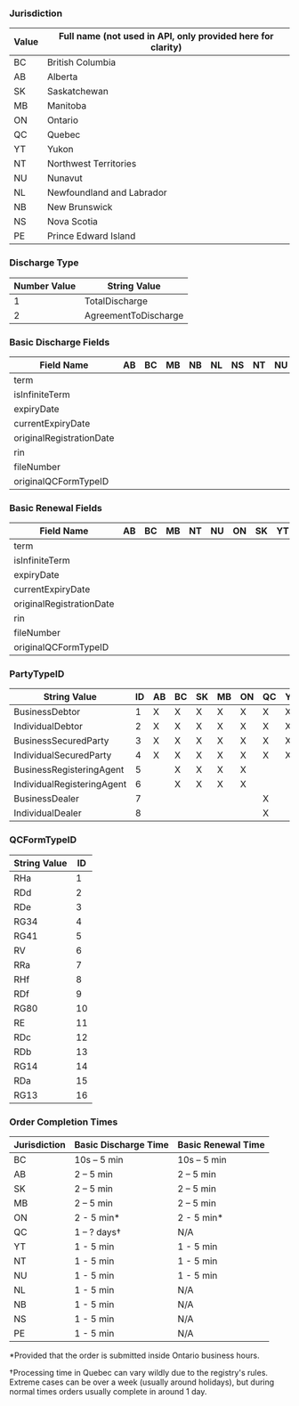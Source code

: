 ### Jurisdiction
| Value | Full name (not used in API, only provided here for clarity) |
| ----- | ----------------------------------------------------------- |
| BC | British Columbia |
| AB | Alberta |
| SK | Saskatchewan |
| MB | Manitoba |
| ON | Ontario |
| QC | Quebec |
| YT | Yukon |
| NT | Northwest Territories |
| NU | Nunavut |
| NL | Newfoundland and Labrador |
| NB | New Brunswick |
| NS | Nova Scotia |
| PE | Prince Edward Island |

### Discharge Type
| Number Value | String Value |
| ----- | ----- |
| 1 | TotalDischarge |
| 2 | AgreementToDischarge |

### Basic Discharge Fields
| Field Name               | AB | BC | MB | NB | NL | NS | NT | NU | ON | PE | QC | SK | YT |
|--------------------------|----|----|----|----|----|----|----|----|----|----|----|----|----|
| term                    |    |    |    |    |    |    |    |    |    |    |    |    |    |
| isInfiniteTerm          |    |    |    |    |    |    |    |    |    |    |    |    |    |
| expiryDate              |    |    |    |    |    |    |    |    |    |    |    |    |    |
| currentExpiryDate       |    |    |    |    |    |    |    |    |    |    |    |    |    |
| originalRegistrationDate|    |    |    |    |    |    |    |    |    |    |    |    |    |
| rin                     |    |    |    |    |    |    |    |    |    |    |    | X  |    |
| fileNumber              |    |    |    |    |    |    |    |    | X  |    |    |    |    |
| originalQCFormTypeID    |    |    |    |    |    |    |    |    |    |    | X  |    |    |

### Basic Renewal Fields
| Field Name | AB | BC | MB | NT | NU | ON | SK | YT |
|---|---|---|---|---|---|---|---|---|
| term | | | | | | | | | | | | | |
| isInfiniteTerm | | | | | | | | | | | | | |
| expiryDate | | | | | | | | | | | | | |
| currentExpiryDate | | | | | | | | | | | | | |
| originalRegistrationDate | | | | | | | | | | | | | |
| rin | | | | | | | | | | | | | X |
| fileNumber | | | | | | | | | X | | | | |
| originalQCFormTypeID | | | | | | | | | | | X | | |

### PartyTypeID
| String Value               | ID  | AB | BC | SK | MB | ON | QC | YT | NT | NU | NL | NB | NS | PE |
| -------------------------- | --- | -- | -- | -- | -- | -- | -- | -- | -- | -- | -- | -- | -- | -- |
| BusinessDebtor             |  1  | X  | X  | X  | X  | X  | X  | X  | X  | X  | X  | X  | X  | X  |
| IndividualDebtor           |  2  | X  | X  | X  | X  | X  | X  | X  | X  | X  | X  | X  | X  | X  |
| BusinessSecuredParty       |  3  | X  | X  | X  | X  | X  | X  | X  | X  | X  | X  | X  | X  | X  |
| IndividualSecuredParty     |  4  | X  | X  | X  | X  | X  | X  | X  | X  | X  | X  | X  | X  | X  |
| BusinessRegisteringAgent   |  5  |    | X  | X  | X  | X  |    |    |    |    |    |    |    |    |
| IndividualRegisteringAgent |  6  |    | X  | X  | X  | X  |    |    |    |    |    |    |    |    |
| BusinessDealer             |  7  |    |    |    |    |    | X  |    |    |    |    |    |    |    |
| IndividualDealer           |  8  |    |    |    |    |    | X  |    |    |    |    |    |    |    |

### QCFormTypeID
| String Value | ID |
|--------------|----|
| RHa          | 1  |
| RDd          | 2  |
| RDe          | 3  |
| RG34         | 4  |
| RG41         | 5  |
| RV           | 6  |
| RRa          | 7  |
| RHf          | 8  |
| RDf          | 9  |
| RG80         | 10 |
| RE           | 11 |
| RDc          | 12 |
| RDb          | 13 |
| RG14         | 14 |
| RDa          | 15 |
| RG13         | 16 |

### Order Completion Times
| Jurisdiction | Basic Discharge Time | Basic Renewal Time |
|--------------|-------------------|-------------------|
| BC | 10s – 5 min | 10s – 5 min |
| AB | 2 – 5 min | 2 – 5 min |
| SK | 2 – 5 min | 2 – 5 min |
| MB | 2 – 5 min | 2 – 5 min |
| ON | 2 - 5 min* | 2 - 5 min* |
| QC | 1 – ? days† | N/A |
| YT | 1 - 5 min | 1 - 5 min |
| NT | 1 - 5 min | 1 - 5 min |
| NU | 1 - 5 min | 1 - 5 min |
| NL | 1 - 5 min | N/A |
| NB | 1 - 5 min | N/A |
| NS | 1 - 5 min | N/A |
| PE | 1 - 5 min | N/A |

\*Provided that the order is submitted inside Ontario business hours.

†Processing time in Quebec can vary wildly due to the registry's rules. Extreme cases can be over a week (usually around holidays), but during normal times orders usually complete in around 1 day.

